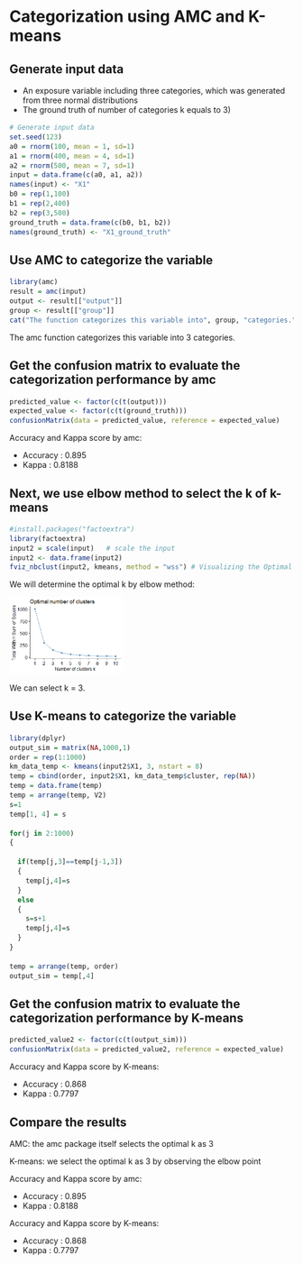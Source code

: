 # Categorization using AMC and K-means

## Generate input data 
- An exposure variable including three categories, which was generated from three normal distributions 
- The ground truth of number of categories k equals to 3)

``` r
# Generate input data
set.seed(123)
a0 = rnorm(100, mean = 1, sd=1)
a1 = rnorm(400, mean = 4, sd=1)
a2 = rnorm(500, mean = 7, sd=1)
input = data.frame(c(a0, a1, a2))
names(input) <- "X1"
b0 = rep(1,100)
b1 = rep(2,400)
b2 = rep(3,500)
ground_truth = data.frame(c(b0, b1, b2))
names(ground_truth) <- "X1_ground_truth"
```

## Use AMC to categorize the variable
``` r
library(amc)
result = amc(input)
output <- result[["output"]]
group <- result[["group"]]
cat("The function categorizes this variable into", group, "categories.")
```
The amc function categorizes this variable into 3 categories.


## Get the confusion matrix to evaluate the categorization performance by amc
``` r
predicted_value <- factor(c(t(output)))
expected_value <- factor(c(t(ground_truth)))
confusionMatrix(data = predicted_value, reference = expected_value)
```
Accuracy and Kappa score by amc:

- Accuracy : 0.895           
- Kappa : 0.8188 


## Next, we use elbow method to select the k of k-means
``` r
#install.packages("factoextra")
library(factoextra)
input2 = scale(input)   # scale the input
input2 <- data.frame(input2)
fviz_nbclust(input2, kmeans, method = "wss") # Visualizing the Optimal k
```

We will determine the optimal k by elbow method:

<img src="elbow1.png" width="40%" />

We can select k = 3.


## Use K-means to categorize the variable

``` r
library(dplyr)
output_sim = matrix(NA,1000,1)
order = rep(1:1000)                  
km_data_temp <- kmeans(input2$X1, 3, nstart = 8)
temp = cbind(order, input2$X1, km_data_temp$cluster, rep(NA))  
temp = data.frame(temp)
temp = arrange(temp, V2)                
s=1
temp[1, 4] = s

for(j in 2:1000)
{
  
  if(temp[j,3]==temp[j-1,3])           
  {
    temp[j,4]=s
  }
  else                             
  {
    s=s+1
    temp[j,4]=s
  }
}

temp = arrange(temp, order)          
output_sim = temp[,4]              

```


## Get the confusion matrix to evaluate the categorization performance by K-means

``` r
predicted_value2 <- factor(c(t(output_sim)))
confusionMatrix(data = predicted_value2, reference = expected_value)
```
Accuracy and Kappa score by K-means:
- Accuracy : 0.868   
- Kappa : 0.7797   



## Compare the results

AMC: the amc package itself selects the optimal k as 3

K-means: we select the optimal k as 3 by observing the elbow point

Accuracy and Kappa score by amc:
- Accuracy : 0.895           
- Kappa : 0.8188 

Accuracy and Kappa score by K-means:
- Accuracy : 0.868   
- Kappa : 0.7797   
